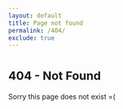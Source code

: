 ```yaml
---
layout: default
title: Page not found
permalink: /404/
exclude: true
---
```


<h1><small>404 - Not Found</small></h1>

Sorry this page does not exist =(
